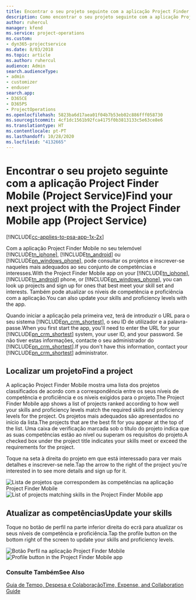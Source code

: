 ```yaml
---
title: Encontrar o seu projeto seguinte com a aplicação Project Finder Mobile
description: Como encontrar o seu projeto seguinte com a aplicação Project Finder Mobile para o Project Service
author: ruhercul
manager: kfend
ms.service: project-operations
ms.custom:
- dyn365-projectservice
ms.date: 8/03/2018
ms.topic: article
ms.author: ruhercul
audience: Admin
search.audienceType:
- admin
- customizer
- enduser
search.app:
- D365CE
- D365PS
- ProjectOperations
ms.openlocfilehash: 5823ba6d17aea01f04b7b53eb02c886fff058730
ms.sourcegitcommit: 4cf1dc1561b92fca4175f0b3813133c5e63ce8e6
ms.translationtype: HT
ms.contentlocale: pt-PT
ms.lasthandoff: 10/28/2020
ms.locfileid: "4132665"
---
```

# <a name="find-your-next-project-with-the-project-finder-mobile-app-project-service"></a><span data-ttu-id="28197-103">Encontrar o seu projeto seguinte com a aplicação Project Finder Mobile (Project Service)</span><span class="sxs-lookup"><span data-stu-id="28197-103">Find your next project with the Project Finder Mobile app (Project Service)</span></span>

[!INCLUDE[cc-applies-to-psa-app-1x-2x](../includes/cc-applies-to-psa-app-1x-2x.md)]

<span data-ttu-id="28197-104">Com a aplicação Project Finder Mobile no seu telemóvel [!INCLUDE[tn_iphone](../includes/tn-iphone.md)], [!INCLUDE[tn_android](../includes/tn-android.md)] ou [!INCLUDE[pn_windows_phone](../includes/pn-windows-phone.md)], pode consultar os projetos e inscrever-se naqueles mais adequados ao seu conjunto de competências e interesses.</span><span class="sxs-lookup"><span data-stu-id="28197-104">With the Project Finder Mobile app on your [!INCLUDE[tn_iphone](../includes/tn-iphone.md)], [!INCLUDE[tn_android](../includes/tn-android.md)] phone, or [!INCLUDE[pn_windows_phone](../includes/pn-windows-phone.md)], you can look up projects and sign up for ones that best meet your skill set and interests.</span></span> <span data-ttu-id="28197-105">Também pode atualizar os níveis de competência e proficiência com a aplicação.</span><span class="sxs-lookup"><span data-stu-id="28197-105">You can also update your skills and proficiency levels with the app.</span></span>  
  
 <span data-ttu-id="28197-106">Quando iniciar a aplicação pela primeira vez, terá de introduzir o URL para o seu sistema [!INCLUDE[pn_crm_shortest](../includes/pn-crm-shortest.md)], o seu ID de utilizador e a palavra-passe.</span><span class="sxs-lookup"><span data-stu-id="28197-106">When you first start the app, you'll need to enter the URL for your [!INCLUDE[pn_crm_shortest](../includes/pn-crm-shortest.md)] system, your user ID, and your password.</span></span> <span data-ttu-id="28197-107">Se não tiver estas informações, contacte o seu administrador do [!INCLUDE[pn_crm_shortest](../includes/pn-crm-shortest.md)].</span><span class="sxs-lookup"><span data-stu-id="28197-107">If you don't have this information,  contact your [!INCLUDE[pn_crm_shortest](../includes/pn-crm-shortest.md)] administrator.</span></span>  
  
## <a name="find-a-project"></a><span data-ttu-id="28197-108">Localizar um projeto</span><span class="sxs-lookup"><span data-stu-id="28197-108">Find a project</span></span>  
 <span data-ttu-id="28197-109">A aplicação Project Finder Mobile mostra uma lista dos projetos classificados de acordo com a correspondência entre os seus níveis de competência e proficiência e os níveis exigidos para o projeto.</span><span class="sxs-lookup"><span data-stu-id="28197-109">The Project Finder Mobile app shows a list of projects ranked according to how well your skills and proficiency levels match the required skills and proficiency levels for the project.</span></span> <span data-ttu-id="28197-110">Os projetos mais adequados são apresentados no início da lista.</span><span class="sxs-lookup"><span data-stu-id="28197-110">The projects that are the best fit for you appear at the top of the list.</span></span> <span data-ttu-id="28197-111">Uma caixa de verificação marcada sob o título do projeto indica que as suas competências estão ao nível ou superam os requisitos do projeto.</span><span class="sxs-lookup"><span data-stu-id="28197-111">A checked box under the project title indicates your skills meet or exceed the requirements for the project.</span></span>  
  
 <span data-ttu-id="28197-112">Toque na seta à direita do projeto em que está interessado para ver mais detalhes e inscrever-se nele.</span><span class="sxs-lookup"><span data-stu-id="28197-112">Tap the arrow to the right of the project you're interested in to see more details and sign up for it.</span></span>  
  
 <span data-ttu-id="28197-113">![Lista de projetos que correspondem às competências na aplicação Project Finder Mobile](../psa/media/project-service-project-finder-list.png "Lista de projetos que correspondem às competências na aplicação Project Finder Mobile")</span><span class="sxs-lookup"><span data-stu-id="28197-113">![List of projects matching skills in the Project Finder Mobile app](../psa/media/project-service-project-finder-list.png "List of projects matching skills in the Project Finder Mobile app")</span></span>  
  
## <a name="update-your-skills"></a><span data-ttu-id="28197-114">Atualizar as competências</span><span class="sxs-lookup"><span data-stu-id="28197-114">Update your skills</span></span>  
 <span data-ttu-id="28197-115">Toque no botão de perfil na parte inferior direita do ecrã para atualizar os seus níveis de competência e proficiência.</span><span class="sxs-lookup"><span data-stu-id="28197-115">Tap the profile button on the bottom right of the screen to update your skills and proficiency levels.</span></span>  
  
 <span data-ttu-id="28197-116">![Botão Perfil na aplicação Project Finder Mobile](../psa/media/project-service-project-finder-profile.png "Botão Perfil na aplicação Project Finder Mobile")</span><span class="sxs-lookup"><span data-stu-id="28197-116">![Profile button in the Project Finder Mobile app](../psa/media/project-service-project-finder-profile.png "Profile button in the Project Finder Mobile app")</span></span>  
  
### <a name="see-also"></a><span data-ttu-id="28197-117">Consulte Também</span><span class="sxs-lookup"><span data-stu-id="28197-117">See Also</span></span>  
 [<span data-ttu-id="28197-118">Guia de Tempo, Despesa e Colaboração</span><span class="sxs-lookup"><span data-stu-id="28197-118">Time, Expense, and Collaboration Guide</span></span>](../psa/time-expense-collaboration-guide.md)
